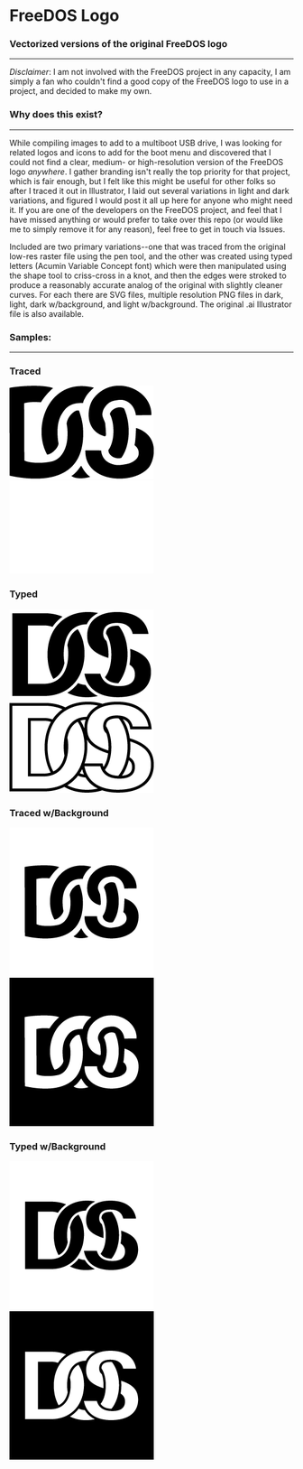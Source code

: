 # FreeDOS Logo

### Vectorized versions of the original FreeDOS logo
---

*Disclaimer*: I am not involved with the FreeDOS project in any capacity, I am simply a fan who couldn't find a good copy of the FreeDOS logo to use in a project, and decided to make my own. 

### Why does this exist?
---

While compiling images to add to a multiboot USB drive, I was looking for related logos and icons to add for the boot menu and discovered that I could not find a clear, medium- or high-resolution version of the FreeDOS logo *anywhere*. I gather branding isn't really the top priority for that project, which is fair enough, but I felt like this might be useful for other folks so after I traced it out in Illustrator, I laid out several variations in light and dark variations, and figured I would post it all up here for anyone who might need it. If you are one of the developers on the FreeDOS project, and feel that I have missed anything or would prefer to take over this repo (or would like me to simply remove it for any reason), feel free to get in touch via Issues.

Included are two primary variations--one that was traced from the original low-res raster file using the pen tool, and the other was created using typed letters (Acumin Variable Concept font) which were then manipulated using the shape tool to criss-cross in a knot, and then the edges were stroked to produce a reasonably accurate analog of the original with slightly cleaner curves. For each there are SVG files, multiple resolution PNG files in dark, light, dark w/background, and light w/background. The original .ai Illustrator file is also available.


### Samples:
---

### Traced
![256px width FreeDOS logo in black](https://github.com/nativeit-dev/freedos-logo/blob/42a595b7946417f3f7f68cfd12635b180d2c473b/PNG/traced-light-256w.png)![256px width FreeDOS logo in white](https://github.com/nativeit-dev/freedos-logo/blob/42a595b7946417f3f7f68cfd12635b180d2c473b/PNG/traced-dark-256w.png)

### Typed
![256px width FreeDOS logo in black](https://github.com/nativeit-dev/freedos-logo/blob/42a595b7946417f3f7f68cfd12635b180d2c473b/PNG/typed-light-256w.png)![256px width FreeDOS logo in white](https://github.com/nativeit-dev/freedos-logo/blob/42a595b7946417f3f7f68cfd12635b180d2c473b/PNG/typed-dark-256w.png)

### Traced w/Background
![256px width FreeDOS logo in white](https://github.com/nativeit-dev/freedos-logo/blob/181fcfd7ca114c8a29d76aa890394c50f096f471/PNG/Square/traced-square-light-256.png)![256px width FreeDOS logo in white](https://github.com/nativeit-dev/freedos-logo/blob/181fcfd7ca114c8a29d76aa890394c50f096f471/PNG/Square/traced-square-dark-256.png)

### Typed w/Background
![256px width FreeDOS logo in white](https://github.com/nativeit-dev/freedos-logo/blob/181fcfd7ca114c8a29d76aa890394c50f096f471/PNG/Square/typed-square-light-256.png)![256px width FreeDOS logo in white](https://github.com/nativeit-dev/freedos-logo/blob/181fcfd7ca114c8a29d76aa890394c50f096f471/PNG/Square/typed-square-dark-256.png)

